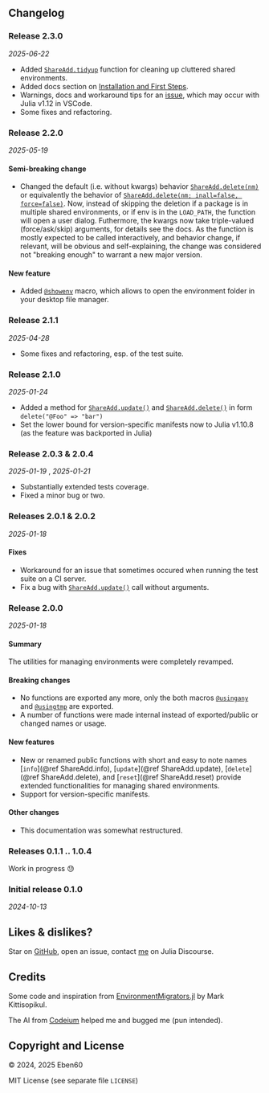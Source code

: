 ## Changelog

### Release 2.3.0

_2025-06-22_ 

- Added [`ShareAdd.tidyup`](@ref) function for cleaning up cluttered shared environments.
- Added docs section on [Installation and First Steps](@ref "Installation and first steps").
- Warnings, docs and workaround tips for an [issue](@ref "Note for Julia v1.12 in VSCode"), which may occur with Julia v1.12 in VSCode.
- Some fixes and refactoring.

### Release 2.2.0

_2025-05-19_ 

#### Semi-breaking change

- Changed the default (i.e. without kwargs) behavior [`ShareAdd.delete(nm)`](@ref) or equivalently the behavior of [`ShareAdd.delete(nm; inall=false, force=false)`](@ref). Now, instead of skipping the deletion if a package is in multiple shared environments, or if env is in the `LOAD_PATH`, the function will open a user dialog. Futhermore, the kwargs now take triple-valued (force/ask/skip) arguments, for details see the docs. As the function is mostly expected to be called interactively, and behavior change, if relevant, will be obvious and self-explaining, the change was considered not "breaking enough" to warrant a new major version.

#### New feature

- Added [`@showenv`](@ref) macro, which allows to open the environment folder in your desktop file manager.

### Release 2.1.1

_2025-04-28_ 

- Some fixes and refactoring, esp. of the test suite.

### Release 2.1.0

_2025-01-24_ 

- Added a method for [`ShareAdd.update()`](@ref) and [`ShareAdd.delete()`](@ref) in form `delete("@Foo" => "bar")`
- Set the lower bound for version-specific manifests now to Julia v1.10.8 (as the feature was backported in Julia)

### Release 2.0.3 & 2.0.4

_2025-01-19_ , _2025-01-21_

- Substantially extended tests coverage. 
- Fixed a minor bug or two.

### Releases 2.0.1 & 2.0.2

_2025-01-18_ 

#### Fixes

- Workaround for an issue that sometimes occured when running the test suite on a CI server. 
- Fix a bug with [`ShareAdd.update()`](@ref) call without arguments.

### Release 2.0.0

_2025-01-18_ 

#### Summary

The utilities for managing environments were completely revamped.

#### Breaking changes

- No functions are exported any more, only the both macros [`@usingany`](@ref) and [`@usingtmp`](@ref) are exported.
- A number of functions were made internal instead of exported/public or changed names or usage.

#### New features

- New or renamed public functions with short and easy to note names [`info`](@ref ShareAdd.info), [`update`](@ref ShareAdd.update), [`delete`](@ref ShareAdd.delete), and [`reset`](@ref ShareAdd.reset) provide extended functionalities for managing shared environments.
- Support for version-specific manifests.

#### Other changes

- This documentation was somewhat restructured.

### Releases 0.1.1 .. 1.0.4

Work in progress 😓

### Initial release  0.1.0

_2024-10-13_


## Likes & dislikes?

Star on [GitHub](https://github.com/Eben60/ShareAdd.jl), open an issue, contact [me](https://discourse.julialang.org/u/eben60/summary) on Julia Discourse.

## Credits

Some code and inspiration from [EnvironmentMigrators.jl](https://github.com/mkitti/EnvironmentMigrators.jl) by Mark Kittisopikul. 

The AI from [Codeium](https://codeium.com/) helped me and bugged me (pun intended).

## Copyright and License

© 2024, 2025 Eben60

MIT License (see separate file `LICENSE`)
